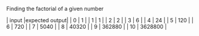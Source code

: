 Finding the factorial of a given number

| input |expected output|
| 0     | 1             |
| 1     | 1             |
| 2     | 2             |
| 3     | 6             |
| 4     | 24            |
| 5     | 120           |
| 6     | 720           |
| 7     | 5040          |
| 8     | 40320         |
| 9     | 362880        |
| 10    | 3628800       |
